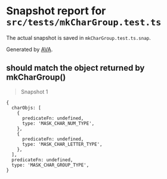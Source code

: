 # Snapshot report for `src/tests/mkCharGroup.test.ts`

The actual snapshot is saved in `mkCharGroup.test.ts.snap`.

Generated by [AVA](https://ava.li).

## should match the object returned by mkCharGroup()

> Snapshot 1

    {
      charObjs: [
        {
          predicateFn: undefined,
          type: 'MASK_CHAR_NUM_TYPE',
        },
        {
          predicateFn: undefined,
          type: 'MASK_CHAR_LETTER_TYPE',
        },
      ],
      predicateFn: undefined,
      type: 'MASK_CHAR_GROUP_TYPE',
    }
